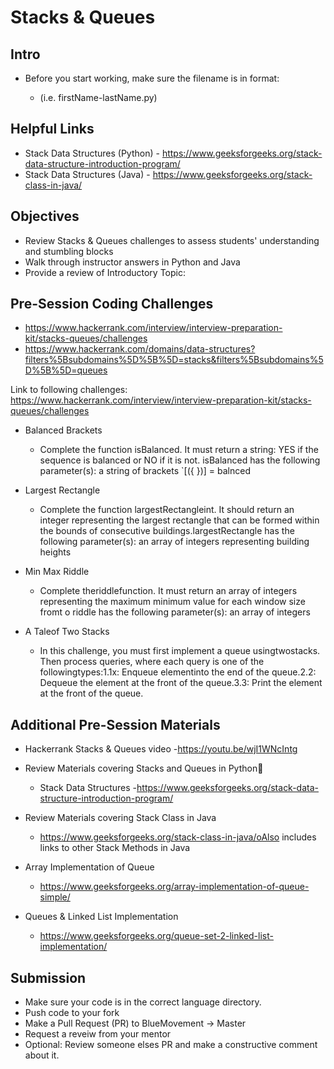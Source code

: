 # Stacks & Queues

## Intro

- Before you start working, make sure the filename is in format:

  - (i.e. firstName-lastName.py)

## Helpful Links

- Stack Data Structures (Python) - https://www.geeksforgeeks.org/stack-data-structure-introduction-program/
- Stack Data Structures (Java) - https://www.geeksforgeeks.org/stack-class-in-java/

## Objectives

- Review Stacks & Queues challenges to assess students' understanding and stumbling blocks
- Walk through instructor answers in Python and Java
- Provide a review of Introductory Topic:

## Pre-Session Coding Challenges

- https://www.hackerrank.com/interview/interview-preparation-kit/stacks-queues/challenges
- https://www.hackerrank.com/domains/data-structures?filters%5Bsubdomains%5D%5B%5D=stacks&filters%5Bsubdomains%5D%5B%5D=queues

Link to following challenges: https://www.hackerrank.com/interview/interview-preparation-kit/stacks-queues/challenges

- Balanced Brackets

  - Complete the function isBalanced. It must return a string: YES if the sequence is balanced or NO if it is not. isBalanced has the following parameter(s): a string of brackets `[({ })] = balnced

- Largest Rectangle

  - Complete the function largestRectangleint. It should return an integer representing the largest rectangle that can be formed within the bounds of consecutive buildings.largestRectangle has the following parameter(s): an array of integers representing building heights

- Min Max Riddle

  - Complete theriddlefunction. It must return an array of integers representing the maximum minimum value for each window size fromt o riddle has the following parameter(s): an array of integers

- A Taleof Two Stacks
  - In this challenge, you must first implement a queue usingtwostacks. Then process queries, where each query is one of the followingtypes:1.1x: Enqueue elementinto the end of the queue.2.2: Dequeue the element at the front of the queue.3.3: Print the element at the front of the queue.

## Additional Pre-Session Materials

- Hackerrank Stacks & Queues video -https://youtu.be/wjI1WNcIntg

- Review Materials covering Stacks and Queues in Python

  - Stack Data Structures -https://www.geeksforgeeks.org/stack-data-structure-introduction-program/

- Review Materials covering Stack Class in Java

  - https://www.geeksforgeeks.org/stack-class-in-java/oAlso includes links to other Stack Methods in Java

- Array Implementation of Queue

  - https://www.geeksforgeeks.org/array-implementation-of-queue-simple/

- Queues & Linked List Implementation
  - https://www.geeksforgeeks.org/queue-set-2-linked-list-implementation/

## Submission

- Make sure your code is in the correct language directory.
- Push code to your fork
- Make a Pull Request (PR) to BlueMovement -> Master
- Request a reveiw from your mentor
- Optional: Review someone elses PR and make a constructive comment about it.
